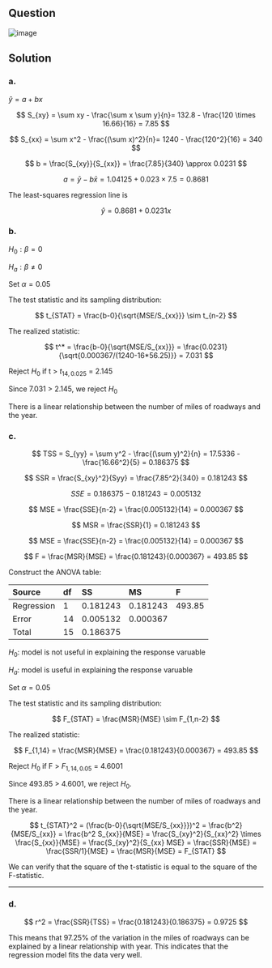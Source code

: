 ## Question

![image](https://github.com/user-attachments/assets/4576a31e-0d7a-4be7-9fc9-d659d5617538)

## Solution

### a.

$\hat{y} = a + bx$  

$$
S_{xy} = \sum xy - \frac{\sum x \sum y}{n}= 132.8 - \frac{120 \times 16.66}{16} = 7.85
$$

$$
S_{xx} = \sum x^2 - \frac{(\sum x)^2}{n}= 1240 - \frac{120^2}{16} = 340
$$

$$
b = \frac{S_{xy}}{S_{xx}} = \frac{7.85}{340} \approx 0.0231
$$

$$
a = \bar{y} - b\bar{x} = 1.04125 + 0.023 \times 7.5 = 0.8681
$$

The least-squares regression line is

$$
\hat{y} = 0.8681 + 0.0231x
$$

### b.

$H_0: \beta = 0$

$H_a: \beta \neq 0$  

$\text{Set } \alpha = 0.05$  

The test statistic and its sampling distribution:

$$
t_{STAT} = \frac{b-0}{\sqrt{MSE/S_{xx}}} \sim t_{n-2}
$$

The realized statistic:

$$
t^* = \frac{b-0}{\sqrt{MSE/S_{xx}}} = \frac{0.0231}{\sqrt{0.000367/(1240-16*56.25)}} = 7.031
$$

Reject $H_0$ if t > $t_{14,0.025}$ = 2.145

Since 7.031 > 2.145, we reject $H_0$

There is a linear relationship between the number of miles of roadways and the year.

### c.

$$
TSS = S_{yy} = \sum y^2 - \frac{(\sum y)^2}{n} = 17.5336 - \frac{16.66^2}{5} = 0.186375
$$

$$
SSR = \frac{S_{xy}^2}{Syy} = \frac{7.85^2}{340} = 0.181243
$$

$$
SSE = 0.186375 - 0.181243 = 0.005132
$$

$$
MSE = \frac{SSE}{n-2} = \frac{0.005132}{14} = 0.000367
$$

$$
MSR = \frac{SSR}{1} = 0.181243
$$
  
$$
MSE = \frac{SSE}{n-2} = \frac{0.005132}{14} = 0.000367
$$
  
$$
F = \frac{MSR}{MSE} = \frac{0.181243}{0.000367} = 493.85
$$

Construct the ANOVA table:

| Source     | df | SS       | MS       | F      |
|:-----------|:---|:---------|:---------|:-------|
| Regression | 1  | 0.181243 | 0.181243 | 493.85 |
| Error      | 14 | 0.005132 | 0.000367 |        |
| Total      | 15 | 0.186375 |          |        |

$H_0$: model is not useful in explaining the response varuable

$H_a$: model is useful in explaining the response varuable

$\text{Set } \alpha = 0.05$

The test statistic and its sampling distribution:

$$
F_{STAT} = \frac{MSR}{MSE} \sim F_{1,n-2}
$$

The realized statistic:

$$
F_{1,14} = \frac{MSR}{MSE} = \frac{0.181243}{0.000367} = 493.85
$$

Reject $H_0$ if F > $F_{1,14,0.05}$ = 4.6001

Since 493.85 > 4.6001, we reject $H_0$.

There is a linear relationship between the number of miles of roadways and the year.

$$
t_{STAT}^2 = (\frac{b-0}{\sqrt{MSE/S_{xx}}})^2 = \frac{b^2}{MSE/S_{xx}} = \frac{b^2 S_{xx}}{MSE} = \frac{S_{xy}^2}{S_{xx}^2} \times \frac{S_{xx}}{MSE} = \frac{S_{xy}^2}{S_{xx} MSE} = \frac{SSR}{MSE} = \frac{SSR/1}{MSE} = \frac{MSR}{MSE} = F_{STAT}
$$

We can verify that the square of the t-statistic is equal to the square of the F-statistic.

---

### d.

$$
r^2 = \frac{SSR}{TSS} = \frac{0.181243}{0.186375} = 0.9725
$$

This means that 97.25% of the variation in the miles of roadways can be explained by a linear relationship with year. This indicates that the regression model fits the data very well.

